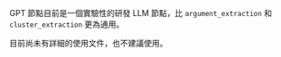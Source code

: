 GPT 節點目前是一個實驗性的研發 LLM 節點，比 `argument_extraction` 和 `cluster_extraction` 更為通用。

目前尚未有詳細的使用文件，也不建議使用。
